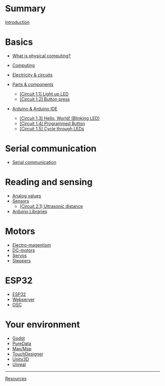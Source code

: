# Summary

[Introduction](./README.md)

# Basics

- [What is physical computing?](basics/what-is-ps.md)

- [Computing](basics/computing.md)

- [Electricity & circuits](basics/electricity-circuits.md)

- [Parts & components](basics/parts-components.md)

    - [[Circuit 1.1] Light up LED](basics/circuit1.md)
    - [[Circuit 1.2] Button press](basics/circuit2.md)

- [Arduino & Arduino IDE](basics/arduino-ide.md)

    - [[Circuit 1.3] Hello, World! (Blinking LED)](basics/circuit-3.md)
    - [[Circuit 1.4] Programmed Button](basics/circuit-4.md)
    - [[Circuit 1.5] Cycle through LEDs](basics/circuit-5.md)

# Serial communication
- [Serial communication](serial.md)


# Reading and sensing

- [Analog values](sensors/analog.md)
- [Sensors](sensors/sensors.md)
  - [[Circuit 2.1] Ultrasonic distance](sensors/circuit-1.md)
- [Arduino Libraries](sensors/libs.md)

# Motors

- [Electro-magentism](motors/electromagnetism.md)
- [DC-motors](motors/motors.md)
- [Servos](motors/servo.md)
- [Steppers](motors/stepper.md)

# ESP32

- [ESP32](esp32/esp32.md)
- [Webserver](esp32/esp-webserver.md)
- [OSC](esp32/esp-osc.md)

# Your environment

- [Godot]()
- [PureData]()
- [Max/Msp]()
- [TouchDesigner]()
- [Unity3D]()
- [Unreal]()

-----------

[Resources](./resources.md)
